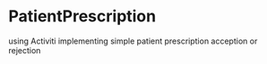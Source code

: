# PatientPrescription
using Activiti implementing simple patient prescription acception or rejection
